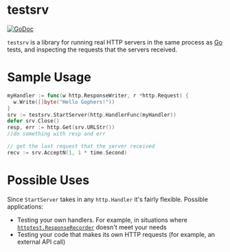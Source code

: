 # testsrv

[![GoDoc](https://godoc.org/github.com/arschles/testsrv?status.svg)](https://godoc.org/github.com/arschles/testsrv)

`testsrv` is a library for running real HTTP servers in the same process as
[Go](http://golang.org) tests, and inspecting the requests that the servers received.

# Sample Usage

```go
myHandler := func(w http.ResponseWriter, r *http.Request) {
  w.Write([]byte("Hello Gophers!"))
}
srv := testsrv.StartServer(http.HandlerFunc(myHandler))
defer srv.Close()
resp, err := http.Get(srv.URLStr())
//do something with resp and err

// get the last request that the server received
recv := srv.AcceptN(1, 1 * time.Second)
```

# Possible Uses
Since `StartServer` takes in any `http.Handler` it's fairly flexible. Possible applications:

- Testing your own handlers. For example, in situations where [`httptest.ResponseRecorder`](http://godoc.org/net/http/httptest#ResponseRecorder) doesn't meet your needs
- Testing your code that makes its own HTTP requests (for example, an external API call)
